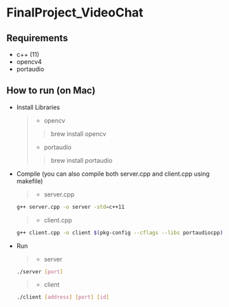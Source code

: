# FinalProject_VideoChat
## Requirements
- c++ (11)
- opencv4
- portaudio

## How to run (on Mac)
- Install Libraries
  > - opencv
  > > brew install opencv 
  > - portaudio
  > > brew install portaudio
- Compile (you can also compile both server.cpp and client.cpp using makefile)
  > - server.cpp
  ```bash
  g++ server.cpp -o server -std=c++11
  ```
  > - client.cpp
  ```bash
  g++ client.cpp -o client $(pkg-config --cflags --libs portaudiocpp) $(pkg-config --cflags --libs opencv4) -std=c++11
  ```
- Run
  > - server
  ```bash
  ./server [port]
  ```
  > - client
  ```bash
  ./client [address] [port] [id]
  ```

